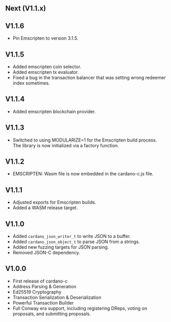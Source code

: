 Next (V1.1.x)
---------------------

V1.1.6
---------------------

- Pin Emscripten to version 3.1.5.

V1.1.5
---------------------

- Added emscripten coin selector.
- Added emscripten tx evaluator.
- Fixed a bug in the transaction balancer that was setting wrong redeemer index sometimes.

V1.1.4
---------------------
- Added emscripten blockchain provider.

V1.1.3
---------------------
- Switched to using MODULARIZE=1 for the Emscripten build process. The library is now initialized via a factory function.

V1.1.2
---------------------
- EMSCRIPTEN: Wasm file is now embedded in the cardano-c.js file.

V1.1.1
---------------------
- Adjusted exports for Emscripten builds.
- Added a WASM release target.

V1.1.0
---------------------
- Added `cardano_json_writer_t` to write JSON to a buffer.
- Added `cardano_json_object_t` to parse JSON from a strings.
- Added new fuzzing targets for JSON parsing.
- Removed JSON-C dependency.

V1.0.0
---------------------
- First release of cardano-c
- Address Parsing & Generation
- Ed25519 Cryptography
- Transaction Serialization & Deserialization
- Powerful Transaction Builder
- Full Conway era support, including registering DReps, voting on proposals, and submitting proposals.